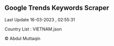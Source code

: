 

## Google Trends Keywords Scraper 
 
Last Update 16-03-2023 , 02:55:31

Country List :
VIETNAM.json



© Abdul Muttaqin 
